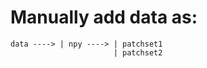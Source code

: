 # Manually add data as:<br>
```
data ----> | npy ----> | patchset1
                       | patchset2
```
